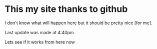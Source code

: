 # This my site thanks to github

I don't know what will happen here but it should be pretty nice [for me].

Last update was made at 4:40pm

Lets see if it works from here now